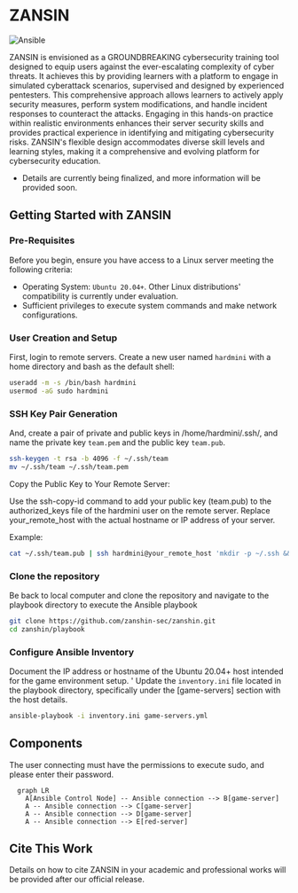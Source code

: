 ZANSIN
=================
![Ansible](https://img.shields.io/badge/-Ansible-EE0000.svg?logo=ansible&style=flat")

ZANSIN is envisioned as a GROUNDBREAKING cybersecurity training tool designed to equip users against
the ever-escalating complexity of cyber threats. It achieves this by providing learners
with a platform to engage in simulated cyberattack scenarios, supervised and designed by experienced pentesters.
This comprehensive approach allows learners to actively apply security measures, perform system modifications,
and handle incident responses to counteract the attacks. Engaging in this hands-on practice within realistic
environments enhances their server security skills and provides practical experience in identifying and
mitigating cybersecurity risks. ZANSIN's flexible design accommodates diverse skill levels and learning styles,
making it a comprehensive and evolving platform for cybersecurity education.

- Details are currently being finalized, and more information will be provided soon.
## Getting Started with ZANSIN

### Pre-Requisites

Before you begin, ensure you have access to a Linux server meeting the following criteria:

- Operating System: `Ubuntu 20.04+`. Other Linux distributions' compatibility is currently under evaluation.
- Sufficient privileges to execute system commands and make network configurations.

### User Creation and Setup

First, login to remote servers.
Create a new user named `hardmini` with a home directory and bash as the default shell:

```bash
useradd -m -s /bin/bash hardmini
usermod -aG sudo hardmini
```

### SSH Key Pair Generation

And, create a pair of private and public keys in /home/hardmini/.ssh/, and name the private key `team.pem` and the public key `team.pub`.

```bash
ssh-keygen -t rsa -b 4096 -f ~/.ssh/team
mv ~/.ssh/team ~/.ssh/team.pem
```

Copy the Public Key to Your Remote Server:

Use the ssh-copy-id command to add your public key (team.pub) to the authorized_keys
file of the hardmini user on the remote server. Replace your_remote_host with the actual 
hostname or IP address of your server.

Example:

```bash
cat ~/.ssh/team.pub | ssh hardmini@your_remote_host 'mkdir -p ~/.ssh && cat >> ~/.ssh/authorized_keys'
```

###  Clone the repository

Be back to local computer and clone the repository and navigate to the playbook directory to execute the Ansible playbook

```bash
git clone https://github.com/zanshin-sec/zanshin.git
cd zanshin/playbook
```

### Configure Ansible Inventory

Document the IP address or hostname of the Ubuntu 20.04+ host intended for the game environment setup. '
Update the `inventory.ini` file located in the playbook directory, specifically under the [game-servers] section with the host details.

```bash
ansible-playbook -i inventory.ini game-servers.yml
```

## Components

The user connecting must have the permissions to execute sudo, and please enter their password.

```mermaid
  graph LR
    A[Ansible Control Node] -- Ansible connection --> B[game-server]
    A -- Ansible connection --> C[game-server]
    A -- Ansible connection --> D[game-server]
    A -- Ansible connection --> E[red-server]
```

## Cite This Work

Details on how to cite ZANSIN in your academic and professional works will be provided
after our official release.

